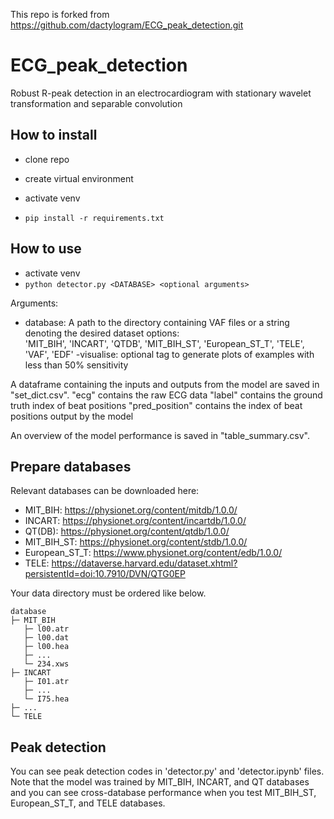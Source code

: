 This repo is forked from https://github.com/dactylogram/ECG_peak_detection.git

# ECG_peak_detection
Robust R-peak detection in an electrocardiogram with stationary wavelet transformation and separable convolution

## How to install

- clone repo
- create virtual environment
- activate venv

- ```` pip install -r requirements.txt ````

## How to use
- activate venv
- ```` python detector.py <DATABASE> <optional arguments> ````

Arguments:
- database: A path to the directory containing VAF files or a string denoting the desired dataset 
options:   
                        'MIT_BIH',
                        'INCART',
                        'QTDB',
                        'MIT_BIH_ST',
                        'European_ST_T',
                        'TELE',
                        'VAF',
                        'EDF'
-visualise: optional tag to generate plots of examples with less than 50% sensitivity

A dataframe containing the inputs and outputs from the model are saved in "set_dict.csv". 
"ecg" contains the raw ECG data
"label" contains the ground truth index of beat positions
"pred_position" contains the index of beat positions output by the model

An overview of the model performance is saved in "table_summary.csv".

## Prepare databases
Relevant databases can be downloaded here:
* MIT_BIH: https://physionet.org/content/mitdb/1.0.0/
* INCART: https://physionet.org/content/incartdb/1.0.0/
* QT(DB): https://physionet.org/content/qtdb/1.0.0/
* MIT_BIH_ST: https://physionet.org/content/stdb/1.0.0/
* European_ST_T: https://www.physionet.org/content/edb/1.0.0/
* TELE: https://dataverse.harvard.edu/dataset.xhtml?persistentId=doi:10.7910/DVN/QTG0EP

Your data directory must be ordered like below.
```
database
├─ MIT_BIH
   ├─ l00.atr
   ├─ l00.dat
   ├─ l00.hea
   ├─ ...
   └─ 234.xws
├─ INCART
   ├─ I01.atr
   ├─ ...
   └─ I75.hea
├─ ...
└─ TELE
```

## Peak detection
You can see peak detection codes in 'detector.py' and 'detector.ipynb' files. Note that the model was trained by MIT_BIH, INCART, and QT databases and you can see cross-database performance when you test MIT_BIH_ST, European_ST_T, and TELE databases.
